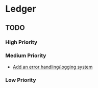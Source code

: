 # Ledger

## TODO

### High Priority

### Medium Priority

- [Add an error handling/logging system](src/server/controller/error.ts)

### Low Priority
